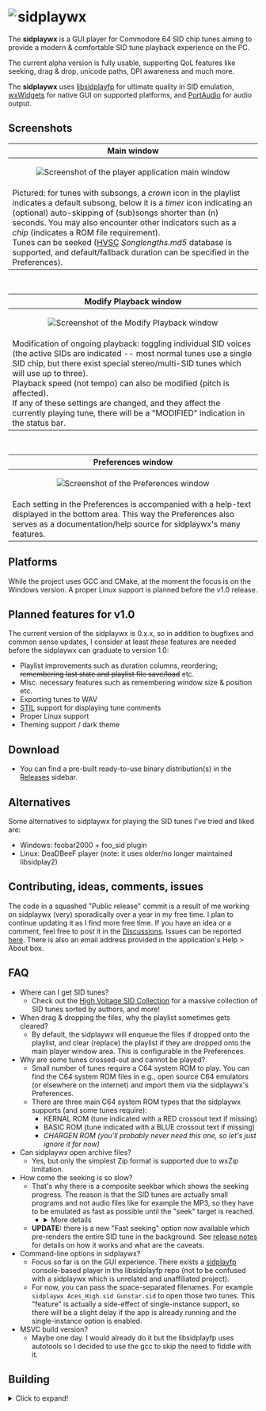 # <img align="left" src="../assets/screenshots/sidplaywx_icon_64.png?raw=true"/> sidplaywx
The **sidplaywx** is a GUI player for Commodore 64 SID chip tunes aiming to provide a modern & comfortable SID tune playback experience on the PC.

The current alpha version is fully usable, supporting QoL features like seeking, drag & drop, unicode paths, DPI awareness and much more.

The **sidplaywx** uses [libsidplayfp](https://github.com/libsidplayfp/libsidplayfp) for ultimate quality in SID emulation, [wxWidgets](https://github.com/wxWidgets/wxWidgets) for native GUI on supported platforms, and [PortAudio](https://github.com/PortAudio/portaudio) for audio output.

## Screenshots
|Main window|
|-|
|<p align="center">![Screenshot of the player application main window](../assets/screenshots/sidplaywx-player.png?raw=true)</p>|
|Pictured: for tunes with subsongs, a _crown_ icon in the playlist indicates a default subsong, below it is a _timer_ icon indicating an (optional) auto-skipping of (sub)songs shorter than (n) seconds. You may also encounter other indicators such as a _chip_ (indicates a ROM file requirement).<br>Tunes can be seeked ([HVSC](https://www.hvsc.c64.org) *Songlengths.md5* database is supported, and default/fallback duration can be specified in the Preferences).|

<br>

|Modify Playback window|
|-|
|<p align="center">![Screenshot of the Modify Playback window](../assets/screenshots/sidplaywx-playbackmod.png?raw=true)</p>|
|Modification of ongoing playback: toggling individual SID voices (the active SIDs are indicated -- most normal tunes use a single SID chip, but there exist special stereo/multi-SID tunes which will use up to three).<br>Playback speed (not tempo) can also be modified (pitch is affected).<br>If any of these settings are changed, and they affect the currently playing tune, there will be a "MODIFIED" indication in the status bar.|

<br>

|Preferences window|
|-|
|<p align="center">![Screenshot of the Preferences window](../assets/screenshots/sidplaywx-preferences-long.png?raw=true)</p>|
|Each setting in the Preferences is accompanied with a help-text displayed in the bottom area. This way the Preferences also serves as a documentation/help source for sidplaywx's many features.|

## Platforms
While the project uses GCC and CMake, at the moment the focus is on the Windows version. A proper Linux support is planned before the v1.0 release.

## Planned features for v1.0
The current version of the sidplaywx is 0.x.x, so in addition to bugfixes and common sense updates, I consider at least _these_ features are needed before the sidplaywx can graduate to version 1.0:
- Playlist improvements such as duration columns, reordering<del>, remembering last state and playlist file save/load</del> etc.
- Misc. necessary features such as remembering window size & position etc.
- Exporting tunes to WAV
- [STIL](https://www.hvsc.c64.org/download/C64Music/DOCUMENTS/STIL.txt) support for displaying tune comments
- Proper Linux support
- Theming support / dark theme

## Download
* You can find a pre-built ready-to-use binary distribution(s) in the [Releases](https://github.com/bytespiller/sidplaywx/releases) sidebar.

## Alternatives
Some alternatives to sidplaywx for playing the SID tunes I've tried and liked are:
* Windows: foobar2000 + foo_sid plugin
* Linux: DeaDBeeF player (note: it uses older/no longer maintained libsidplay2)

## Contributing, ideas, comments, issues
The code in a squashed "Public release" commit is a result of me working on sidplaywx (very) sporadically over a year in my free time. I plan to continue updating it as I find more free time. If you have an idea or a comment, feel free to post it in the [Discussions](https://github.com/bytespiller/sidplaywx/discussions). Issues can be reported [here](https://github.com/bytespiller/sidplaywx/issues). There is also an email address provided in the application's Help > About box.

## FAQ
* Where can I get SID tunes?
  * Check out the [High Voltage SID Collection](https://www.hvsc.c64.org) for a massive collection of SID tunes sorted by authors, and more!
* When drag & dropping the files, why the playlist sometimes gets cleared?
  * By default, the sidplaywx will enqueue the files if dropped onto the playlist, and clear (replace) the playlist if they are dropped onto the main player window area. This is configurable in the Preferences.
* Why are some tunes crossed-out and cannot be played?
  * Small number of tunes require a C64 system ROM to play. You can find the C64 system ROM files in e.g., open source C64 emulators (or elsewhere on the internet) and import them via the sidplaywx's Preferences.
  * There are three main C64 system ROM types that the sidplaywx supports (and some tunes require):
    * KERNAL ROM (tune indicated with a RED crossout text if missing)
    * BASIC ROM (tune indicated with a BLUE crossout text if missing)
    * _CHARGEN ROM (you'll probably never need this one, so let's just ignore it for now)_
* Can sidplaywx open archive files?
  * Yes, but only the simplest Zip format is supported due to wxZip limitation.
* How come the seeking is so slow? 
  * That's why there is a composite seekbar which shows the seeking progress. The reason is that the SID tunes are actually small programs and not audio files like for example the MP3, so they have to be emulated as fast as possible until the "seek" target is reached.
    * <details>
        <summary>More details</summary>
        The libsidplayfp library (which sidplaywx uses) focuses on accuracy so it's much slower than e.g., libsidplay2 (which is virtually instantaneous, try it in the DeaDBeeF player on the Linux!). I didn't find a way to make seeking in sidplaywx app any faster, especially not without touching the libsidplayfp code. FWIW the seeking in the sidplaywx is already separately threaded and bypasses some SID mixing steps, audio rendering etc. so I think it's as fast as possible at the moment).
      </details>
  * **UPDATE:** there is a new "Fast seeking" option now available which pre-renders the entire SID tune in the background. See [release notes](https://github.com/bytespiller/sidplaywx/releases/tag/v0.7.0-beta) for details on how it works and what are the caveats.
* Command-line options in sidplaywx?
  * Focus so far is on the GUI experience. There exists a [sidplayfp](https://github.com/libsidplayfp/sidplayfp/releases) console-based player in the libsidplayfp repo (not to be confused with a sidplaywx which is unrelated and unaffiliated project).
  * For now, you can pass the space-separated filenames. For example `sidplaywx Aces_High.sid Gunstar.sid` to open those two tunes. This "feature" is actually a side-effect of single-instance support, so there will be a slight delay if the app is already running and the single-instance option is enabled.
* MSVC build version?
  * Maybe one day. I would already do it but the libsidplayfp uses autotools so I decided to use the gcc to skip the need to fiddle with it.

## Building
<details>
  <summary>Click to expand!</summary>

At the moment, the easiest way to build the sidplaywx on MSW is probably by using the [MSYS2](https://www.msys2.org/) environment.<br>
Note: you should install it into the default `C:\msys64\` path in order for hardcoded cmake paths to work out-of-the-box.

Once installed you need to first-time configure it like so:
* Update package lists etc.: `pacman -Syu` and after restart (if needed): `pacman -Su`
* Prerequisites: `pacman -S base-devel`
* msvcrt-compatible gcc: `pacman -S mingw-w64-x86_64-gcc`
* IMPORTANT: run in **mingw64.exe**, **not** default msys2 terminal (otherwise the proper gcc variant might not be used)!
* Note: if need to install gdb separately for some reason: `pacman -S mingw-w64-x86_64-gdb`

Building libsidplayfp:
* [Download](https://github.com/libsidplayfp/libsidplayfp/releases) the libsidplayfp source release.
* `cd` (with MSYS2 MINGW64 terminal) into the libsidplayfp's root.
* To enable C++14 set this in the terminal: `CXXFLAGS="$CXXFLAGS -std=c++0x"`
* Finally, run: `./configure LDFLAGS="-static" && make && make install`
* Note: the lib will be automatically found by our cmake later (if you've installed the msys into the `C:\msys64\`) and it will get linked statically.

Building Portaudio:
* [Download](http://files.portaudio.com/download.html) the PortAudio stable source release.
* Prerequisites (in the MSYS2 MINGW64 terminal): `pacman -S mingw-w64-x86_64-cmake && pacman -S mingw-w64-x86_64-make`
* `cmake -G "MinGW Makefiles" -DCMAKE_BUILD_TYPE=Release`
* `mingw32-make`
* Copy headers and libs into the new folder (so our cmake can find it later):
  * _headers_ into the `C:\Program Files\PortAudio\include\`
  * _libs_ into the `C:\Program Files\PortAudio\include\lib\`

wxWidgets:
* Simply [download](https://www.wxwidgets.org/downloads/) the appropriate pre-built binaries for your compiler (e.g., GCC v10).
* Copy them into the new folder:
  * _headers_ into the `C:\wxWidgets\include\` (with `msvc` and `wx` subfolders in there)
  * _libs_ into the `C:\wxWidgets\gcc_lib\`
* IMPORTANT: additionally, in order to actually run the sidplaywx application after it's built, you need to copy the following wxWidgets' `.dll` files into the sidplaywx's **build** folder: `libgcc_s_seh-1.dll`, `libstdc++-6.dll`, `libwinpthread-1.dll`, `wxbase315u_gcc1020_x64.dll`, `wxbase315u_xml_gcc1020_x64.dll`, `wxmsw315u_core_gcc1020_x64.dll`, `wxmsw315u_propgrid_gcc1020_x64.dll`

Finally building the actual **sidplaywx** application:
* The main `CMakeLists.txt` should do the trick (I myself use the Visual Studio Code).
* IMPORTANT: additionally, in order to actually run the sidplaywx application after it's built, you need to copy the following files into the sidplaywx's **build** folder:
  * The entire `dev\theme` folder (so you end up with `build\theme`).
  * The `dev\bundled-Songlengths.md5` file (so you end up with `build\bundled-Songlengths.md5`).
  * Tip: you can see the [release](https://github.com/bytespiller/sidplaywx/releases) package for example if you get stuck.
</details>
